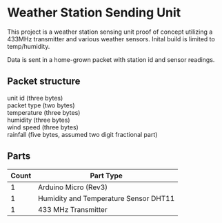 # Weather Station Sending Unit

This project is a weather station sensing unit proof of concept utilizing a 433MHz transmitter and various weather sensors. Inital build is limited to temp/humidity.

Data is sent in a home-grown packet with station id and sensor readings.
## Packet structure
  unit id (three bytes) <br />
  packet type (two bytes) <br />
  temperature (three bytes) <br />
  humidity (three bytes) <br />
  wind speed (three bytes) <br />
  rainfall (five bytes, assumed two digit fractional part)
  
## Parts 
<table>
  <thead>
	<tr>
    <th>Count</th>
    <th>Part Type</th>
    </tr>
  </thead>
  <tbody>
<tr>
    <td>1</td>
    <td>Arduino Micro (Rev3)</td>
</tr><tr>
    <td>1</td>
    <td>Humidity and Temperature Sensor DHT11</td>

</tr><tr>
    <td>1</td>
    <td>433 MHz Transmitter</td>
</tr>
  </tbody>
</table>
